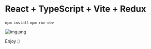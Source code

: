 # React + TypeScript + Vite + Redux

```npm install```
```npm run dev```

![img.png](img.png)

Enjoy :)
